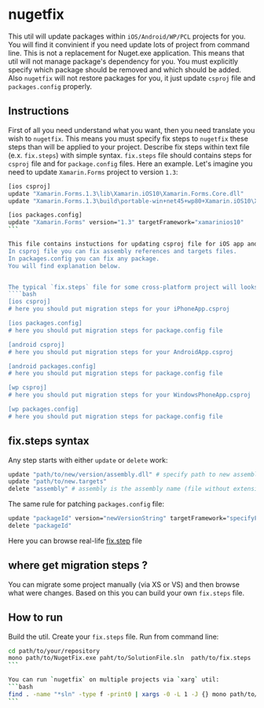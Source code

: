 nugetfix
========
This util will update packages within `iOS/Android/WP/PCL` projects for you. You will find it convinient if you need update lots of project from command line.
This is not a replacement for Nuget.exe application. This means that util will not manage package's dependency for you. You must explicitly specify which package should be removed and which should be added.
Also `nugetfix` will not restore packages for you, it just update `csproj` file and `packages.config` properly.

Instructions
------------

First of all you need understand what you want, then you need translate you wish to `nugetfix`. This means you must specify fix steps to `nugetfix` these steps than will be applied to your project.
Describe fix steps within text file (e.x. `fix.steps`) with simple syntax. `fix.steps` file should contains steps for `csproj` file and for `package.config` files. Here an example. Let's imagine you need to update `Xamarin.Forms` project to version `1.3`:  

````bash
[ios csproj]
update "Xamarin.Forms.1.3\lib\Xamarin.iOS10\Xamarin.Forms.Core.dll"
update "Xamarin.Forms.1.3\build\portable-win+net45+wp80+Xamarin.iOS10\Xamarin.Forms.targets"

[ios packages.config]
update "Xamarin.Forms" version="1.3" targetFramework="xamarinios10"
```

This file contains instuctions for updating csproj file for iOS app and instuctions for patching packages.config file which locates in csproj's file folder.
In csproj file you can fix assembly references and targets files.
In packages.config you can fix any package.
You will find explanation below.


The typical `fix.steps` file for some cross-platform project will looks like this:
````bash
[ios csproj]
# here you should put migration steps for your iPhoneApp.csproj

[ios packages.config]
# here you should put migration steps for package.config file

[android csproj]
# here you should put migration steps for your AndroidApp.csproj

[android packages.config]
# here you should put migration steps for package.config file

[wp csproj]
# here you should put migration steps for your WindowsPhoneApp.csproj

[wp packages.config]
# here you should put migration steps for package.config file
````

fix.steps syntax
----------------
Any step starts with either `update` or `delete` work:  
```bash
update "path/to/new/version/assembly.dll" # specify path to new assembly version
update "path/to/new.targets"
delete "assembly" # assembly is the assembly name (file without extension)
```

The same rule for patching `packages.config` file:  
```bash
update "packageId" version="newVersionString" targetFramework="specifyFrameworkHere"  
delete "packageId"
```

Here you can browse real-life [fix.step](https://github.com/rzaitov/nugetfix/blob/master/NugetFix/fix.steps) file

where get migration steps ?
---------------------------
You can migrate some project manually (via XS or VS) and then browse what were changes. Based on this you can build your own `fix.steps` file.

How to run
----------
Build the util. Create your `fix.steps` file. Run from command line:  
````bash
cd path/to/your/repository
mono path/to/NugetFix.exe paht/to/SolutionFile.sln  path/to/fix.steps
```

You can run `nugetfix` on multiple projects via `xarg` util:  
```bash
find . -name "*sln" -type f -print0 | xargs -0 -L 1 -J {} mono path/to/Nuget.exe {} path/to/fix.steps
```
